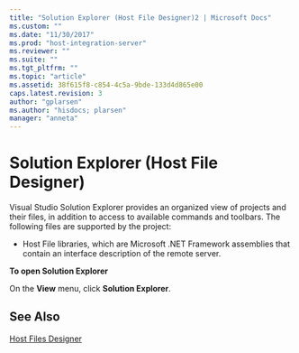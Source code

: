```yaml
---
title: "Solution Explorer (Host File Designer)2 | Microsoft Docs"
ms.custom: ""
ms.date: "11/30/2017"
ms.prod: "host-integration-server"
ms.reviewer: ""
ms.suite: ""
ms.tgt_pltfrm: ""
ms.topic: "article"
ms.assetid: 38f615f8-c854-4c5a-9bde-133d4d865e00
caps.latest.revision: 3
author: "gplarsen"
ms.author: "hisdocs; plarsen"
manager: "anneta"
---
```

# Solution Explorer (Host File Designer)
Visual Studio Solution Explorer provides an organized view of projects and their files, in addition to access to available commands and toolbars. The following files are supported by the project:  
  
-   Host File libraries, which are Microsoft .NET Framework assemblies that contain an interface description of the remote server.  
  
 **To open Solution Explorer**  
  
 On the **View** menu, click **Solution Explorer**.  
  
## See Also  
 [Host Files Designer](../core/host-files-designer2.md)